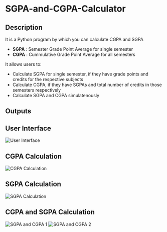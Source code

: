 # SGPA-and-CGPA-Calculator
## Description
It is a Python program by which you can calculate CGPA and SGPA
- **SGPA** : Semester Grade Point Average for single semester
- **CGPA** : Cummulative Grade Point Average for all semesters

It allows users to:
- Calculate SGPA for single semester, if they have grade points and credits for the respective subjects
- Calculate CGPA, if they have SGPAs and total number of credits in those semesters respectively
- Calculate SGPA and CGPA simulatenously

## Outputs
## User Interface
![User Interface](https://github.com/user-attachments/assets/1ee2af3d-3f34-4077-a465-44519d8878b1)

## CGPA Calculation
![CGPA Calculation](https://github.com/user-attachments/assets/df8e95f8-9536-4ae7-852f-41bc2b5f36f6)

## SGPA Calculation
![SGPA Calculation](https://github.com/user-attachments/assets/805e1644-f903-4d6d-90f0-475d05403546)

## CGPA and SGPA Calculation
![SGPA and CGPA 1](https://github.com/user-attachments/assets/a97da1be-9874-4905-b5c5-4f35bb6526f0)
![SGPA and CGPA 2](https://github.com/user-attachments/assets/d62ec5c8-46bb-4eae-bcce-b48434d88613)
